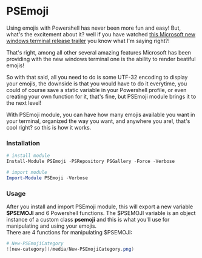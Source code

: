 # PSEmoji
Using emojis with Powershell has never been more fun and easy! 
But, what's the excitement about it? well if you have watched <a href="https://www.youtube.com/watch?v=8gw0rXPMMPE">this Microsoft new windows terminal release trailer</a> you know what I'm saying right?!

That's right, among all other several amazing features Microsoft has been providing with the new windows terminal one is the ability to render beatiful emojis!

So with that said, all you need to do is some UTF-32 encoding to display your emojis, the downside is that you would have to do it everytime, you could of course save a static variable in your Powershell profile, or even creating your own function for it, that's fine, but PSEmoji module brings it to the next level! 

With PSEmoji module, you can have how many emojis available you want in your terminal, organized the way you want, and anywhere you are!, that's cool right? so this is how it works.

### Installation

```PowerShell
# install module
Install-Module PSEmoji -PSRepository PSGallery -Force -Verbose

# import module
Import-Module PSEmoji -Verbose

```
### Usage
After you install and import PSEmoji module, this will export a new variable <b>$PSEMOJI</b> and 6 Powershell functions.
The $PSEMOJI variable is an object instance of a custom class <b>psemoji</b> and this is what you'll use for manipulating and using your emojis.  
There are 4 functions for manipulating $PSEMOJI:  
```PowerShell
# New-PSEmojiCategory
![new-category](/media/New-PSEmojiCategory.png)
